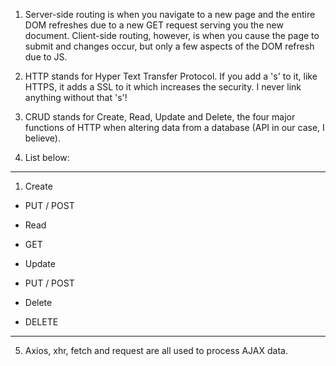 1. Server-side routing is when you navigate to a new page and the entire DOM refreshes due to a new GET request serving you the new document. Client-side routing, however, is when you cause the page to submit and changes occur, but only a few aspects of the DOM refresh due to JS.

2. HTTP stands for Hyper Text Transfer Protocol. If you add a 's' to it, like HTTPS, it adds a SSL to it which increases the security. I never link anything without that 's'!

3. CRUD stands for Create, Read, Update and Delete, the four major functions of HTTP when altering data from a database (API in our case, I believe).

4. List below:
---
1. Create
 - PUT / POST
* Read
 - GET
* Update
 - PUT / POST
* Delete
 - DELETE
---

5. Axios, xhr, fetch and request are all used to process AJAX data.
